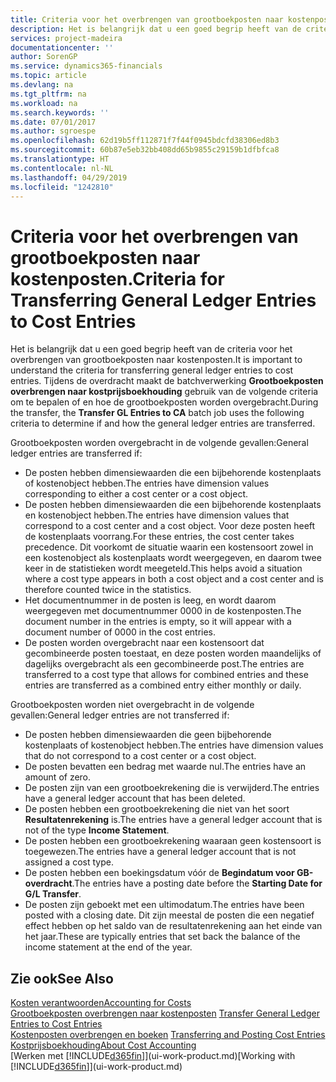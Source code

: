 ```yaml
---
title: Criteria voor het overbrengen van grootboekposten naar kostenposten | Microsoft Docs
description: Het is belangrijk dat u een goed begrip heeft van de criteria voor het overbrengen van grootboekposten naar kostenposten. Tijdens de overdracht maakt de batchverwerking **Grootboekposten overbrengen naar kostprijsboekhouding** gebruik van de volgende criteria om te bepalen of en hoe de grootboekposten worden overgebracht.
services: project-madeira
documentationcenter: ''
author: SorenGP
ms.service: dynamics365-financials
ms.topic: article
ms.devlang: na
ms.tgt_pltfrm: na
ms.workload: na
ms.search.keywords: ''
ms.date: 07/01/2017
ms.author: sgroespe
ms.openlocfilehash: 62d19b5ff112871f7f44f0945bdcfd38306ed8b3
ms.sourcegitcommit: 60b87e5eb32bb408dd65b9855c29159b1dfbfca8
ms.translationtype: HT
ms.contentlocale: nl-NL
ms.lasthandoff: 04/29/2019
ms.locfileid: "1242810"
---
```

# <a name="criteria-for-transferring-general-ledger-entries-to-cost-entries"></a><span data-ttu-id="4dafe-104">Criteria voor het overbrengen van grootboekposten naar kostenposten.</span><span class="sxs-lookup"><span data-stu-id="4dafe-104">Criteria for Transferring General Ledger Entries to Cost Entries</span></span>
<span data-ttu-id="4dafe-105">Het is belangrijk dat u een goed begrip heeft van de criteria voor het overbrengen van grootboekposten naar kostenposten.</span><span class="sxs-lookup"><span data-stu-id="4dafe-105">It is important to understand the criteria for transferring general ledger entries to cost entries.</span></span> <span data-ttu-id="4dafe-106">Tijdens de overdracht maakt de batchverwerking **Grootboekposten overbrengen naar kostprijsboekhouding** gebruik van de volgende criteria om te bepalen of en hoe de grootboekposten worden overgebracht.</span><span class="sxs-lookup"><span data-stu-id="4dafe-106">During the transfer, the **Transfer GL Entries to CA** batch job uses the following criteria to determine if and how the general ledger entries are transferred.</span></span>  

<span data-ttu-id="4dafe-107">Grootboekposten worden overgebracht in de volgende gevallen:</span><span class="sxs-lookup"><span data-stu-id="4dafe-107">General ledger entries are transferred if:</span></span>  

-   <span data-ttu-id="4dafe-108">De posten hebben dimensiewaarden die een bijbehorende kostenplaats of kostenobject hebben.</span><span class="sxs-lookup"><span data-stu-id="4dafe-108">The entries have dimension values corresponding to either a cost center or a cost object.</span></span>  
-   <span data-ttu-id="4dafe-109">De posten hebben dimensiewaarden die een bijbehorende kostenplaats en kostenobject hebben.</span><span class="sxs-lookup"><span data-stu-id="4dafe-109">The entries have dimension values that correspond to a cost center and a cost object.</span></span> <span data-ttu-id="4dafe-110">Voor deze posten heeft de kostenplaats voorrang.</span><span class="sxs-lookup"><span data-stu-id="4dafe-110">For these entries, the cost center takes precedence.</span></span> <span data-ttu-id="4dafe-111">Dit voorkomt de situatie waarin een kostensoort zowel in een kostenobject als kostenplaats wordt weergegeven, en daarom twee keer in de statistieken wordt meegeteld.</span><span class="sxs-lookup"><span data-stu-id="4dafe-111">This helps avoid a situation where a cost type appears in both a cost object and a cost center and is therefore counted twice in the statistics.</span></span>  
-   <span data-ttu-id="4dafe-112">Het documentnummer in de posten is leeg, en wordt daarom weergegeven met documentnummer 0000 in de kostenposten.</span><span class="sxs-lookup"><span data-stu-id="4dafe-112">The document number in the entries is empty, so it will appear with a document number of 0000 in the cost entries.</span></span>  
-   <span data-ttu-id="4dafe-113">De posten worden overgebracht naar een kostensoort dat gecombineerde posten toestaat, en deze posten worden maandelijks of dagelijks overgebracht als een gecombineerde post.</span><span class="sxs-lookup"><span data-stu-id="4dafe-113">The entries are transferred to a cost type that allows for combined entries and these entries are transferred as a combined entry either monthly or daily.</span></span>  

<span data-ttu-id="4dafe-114">Grootboekposten worden niet overgebracht in de volgende gevallen:</span><span class="sxs-lookup"><span data-stu-id="4dafe-114">General ledger entries are not transferred if:</span></span>  

-   <span data-ttu-id="4dafe-115">De posten hebben dimensiewaarden die geen bijbehorende kostenplaats of kostenobject hebben.</span><span class="sxs-lookup"><span data-stu-id="4dafe-115">The entries have dimension values that do not correspond to a cost center or a cost object.</span></span>  
-   <span data-ttu-id="4dafe-116">De posten bevatten een bedrag met waarde nul.</span><span class="sxs-lookup"><span data-stu-id="4dafe-116">The entries have an amount of zero.</span></span>  
-   <span data-ttu-id="4dafe-117">De posten zijn van een grootboekrekening die is verwijderd.</span><span class="sxs-lookup"><span data-stu-id="4dafe-117">The entries have a general ledger account that has been deleted.</span></span>  
-   <span data-ttu-id="4dafe-118">De posten hebben een grootboekrekening die niet van het soort **Resultatenrekening** is.</span><span class="sxs-lookup"><span data-stu-id="4dafe-118">The entries have a general ledger account that is not of the type **Income Statement**.</span></span>  
-   <span data-ttu-id="4dafe-119">De posten hebben een grootboekrekening waaraan geen kostensoort is toegewezen.</span><span class="sxs-lookup"><span data-stu-id="4dafe-119">The entries have a general ledger account that is not assigned a cost type.</span></span>  
-   <span data-ttu-id="4dafe-120">De posten hebben een boekingsdatum vóór de **Begindatum voor GB-overdracht**.</span><span class="sxs-lookup"><span data-stu-id="4dafe-120">The entries have a posting date before the **Starting Date for G/L Transfer**.</span></span>  
-   <span data-ttu-id="4dafe-121">De posten zijn geboekt met een ultimodatum.</span><span class="sxs-lookup"><span data-stu-id="4dafe-121">The entries have been posted with a closing date.</span></span> <span data-ttu-id="4dafe-122">Dit zijn meestal de posten die een negatief effect hebben op het saldo van de resultatenrekening aan het einde van het jaar.</span><span class="sxs-lookup"><span data-stu-id="4dafe-122">These are typically entries that set back the balance of the income statement at the end of the year.</span></span>  

## <a name="see-also"></a><span data-ttu-id="4dafe-123">Zie ook</span><span class="sxs-lookup"><span data-stu-id="4dafe-123">See Also</span></span>  
[<span data-ttu-id="4dafe-124">Kosten verantwoorden</span><span class="sxs-lookup"><span data-stu-id="4dafe-124">Accounting for Costs</span></span>](finance-manage-cost-accounting.md)  
 <span data-ttu-id="4dafe-125">[Grootboekposten overbrengen naar kostenposten](finance-how-to-transfer-general-ledger-entries-to-cost-entries.md) </span><span class="sxs-lookup"><span data-stu-id="4dafe-125">[Transfer General Ledger Entries to Cost Entries](finance-how-to-transfer-general-ledger-entries-to-cost-entries.md) </span></span>  
 <span data-ttu-id="4dafe-126">[Kostenposten overbrengen en boeken](finance-transfer-and-post-cost-entries.md) </span><span class="sxs-lookup"><span data-stu-id="4dafe-126">[Transferring and Posting Cost Entries](finance-transfer-and-post-cost-entries.md) </span></span>  
 [<span data-ttu-id="4dafe-127">Kostprijsboekhouding</span><span class="sxs-lookup"><span data-stu-id="4dafe-127">About Cost Accounting</span></span>](finance-about-cost-accounting.md)  
 <span data-ttu-id="4dafe-128">[Werken met [!INCLUDE[d365fin](includes/d365fin_md.md)]](ui-work-product.md)</span><span class="sxs-lookup"><span data-stu-id="4dafe-128">[Working with [!INCLUDE[d365fin](includes/d365fin_md.md)]](ui-work-product.md)</span></span>
